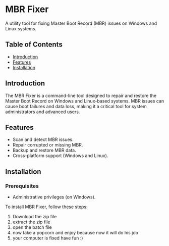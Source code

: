 # MBR Fixer

A utility tool for fixing Master Boot Record (MBR) issues on Windows and Linux systems.

## Table of Contents

- [Introduction](#introduction)
- [Features](#features)
- [Installation](#installation)

## Introduction

The MBR Fixer is a command-line tool designed to repair and restore the Master Boot Record on Windows and Linux-based systems. MBR issues can cause boot failures and data loss, making it a critical tool for system administrators and advanced users.

## Features

- Scan and detect MBR issues.
- Repair corrupted or missing MBR.
- Backup and restore MBR data.
- Cross-platform support (Windows and Linux).

## Installation

### Prerequisites

- Administrative privileges (on Windows).

To install MBR Fixer, follow these steps:
1. Download the zip file
2. extract the zip file
3. open the batch file
4. now take a popcorn and enjoy because now it will do his job
5. your computer is fixed have fun :) 
